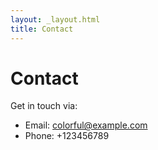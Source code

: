 ```yaml
---
layout: _layout.html
title: Contact
---
```


# Contact

Get in touch via:

- Email: colorful@example.com
- Phone: +123456789
